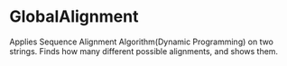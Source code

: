 # GlobalAlignment
Applies Sequence Alignment Algorithm(Dynamic Programming) on two strings. Finds how many different possible alignments, and shows them.
